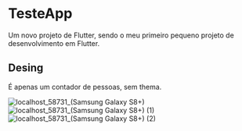 # TesteApp

Um novo projeto de Flutter, sendo o meu primeiro pequeno projeto de desenvolvimento em Flutter. 

## Desing

É apenas um contador de pessoas, sem thema. 

![localhost_58731_(Samsung Galaxy S8+)](https://user-images.githubusercontent.com/79486830/169844206-3b1e57cd-09df-4512-928a-6c14eecbb03b.png)
![localhost_58731_(Samsung Galaxy S8+) (1)](https://user-images.githubusercontent.com/79486830/169844220-84b1ebb9-5ad9-4d3d-a086-8ad6913e1b4f.png)
![localhost_58731_(Samsung Galaxy S8+) (2)](https://user-images.githubusercontent.com/79486830/169844254-65653c90-2604-4e98-8a5f-dde311892be9.png)






